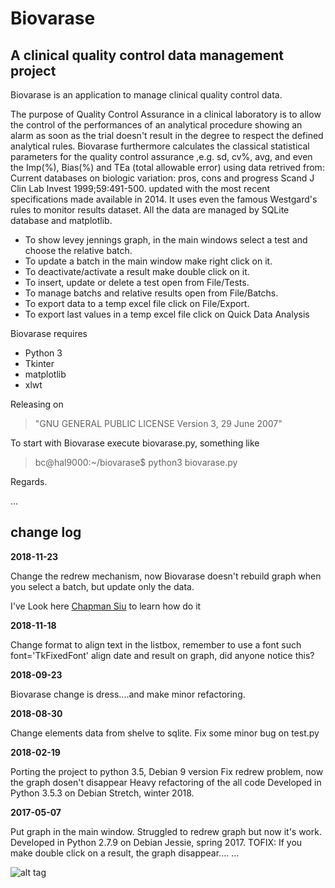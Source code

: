 # Biovarase
## A clinical quality control data management project

Biovarase is an application to manage clinical quality control data.

The purpose of Quality Control Assurance in a clinical laboratory is to allow the control of the performances of an analytical procedure showing an alarm as soon as the trial doesn't result in the degree to respect the defined analytical rules. Biovarase furthermore calculates the classical statistical parameters for the quality control assurance ,e.g. sd, cv%, avg, and even the Imp(%), Bias(%) and TEa (total allowable error) using data retrived from: Current databases on biologic variation: pros, cons and progress Scand J Clin Lab Invest 1999;59:491-500. updated with the most recent specifications made available in 2014.
It uses even the famous Westgard's rules to monitor results dataset.
All the data are managed by SQLite database and matplotlib.

- To show levey jennings graph, in the main windows select a test and choose the relative batch.
- To update a batch in the main window make right click on it.
- To deactivate/activate a result make double click on it.
- To insert, update or delete a test open from File/Tests.
- To manage batchs and relative results open from File/Batchs.
- To export data to a temp excel file click on File/Export.
- To export last values in a temp excel file click on Quick Data Analysis

Biovarase requires 

- Python 3
- Tkinter
- matplotlib 
- xlwt

Releasing on 
> "GNU GENERAL PUBLIC LICENSE Version 3, 29 June 2007"

To start with Biovarase execute biovarase.py, something like

> bc@hal9000:~/biovarase$ python3 biovarase.py

Regards.


...
## change log

**2018-11-23**

Change the redrew mechanism, now Biovarase doesn't rebuild graph when you select a batch, but update only the data.

I've Look here [Chapman Siu](https://gist.github.com/1966bc/824372b59c03425d02d816f1f02f8685) to learn how do it


**2018-11-18**

Change format to align text in the listbox, remember to use a font such font='TkFixedFont'
align date and result on graph, did anyone notice this?

**2018-09-23**

Biovarase change is dress....and make minor refactoring.

**2018-08-30**

Change elements data from shelve to sqlite.
Fix some minor bug on test.py

**2018-02-19**

Porting the project to python 3.5, Debian 9 version
Fix redrew problem, now the graph dosen't disappear
Heavy refactoring of the all code
Developed in Python 3.5.3 on Debian Stretch, winter 2018.

**2017-05-07**

Put graph in the main window.
Struggled to redrew graph but now it's work.
Developed in Python 2.7.9 on Debian Jessie, spring 2017.
TOFIX:
If you make double click on a result, the graph disappear....
...

![alt tag](https://user-images.githubusercontent.com/5463566/48675490-c97f9b00-eb59-11e8-975a-1b2b17aebf9c.png)
